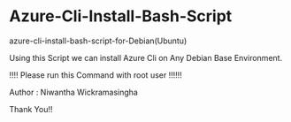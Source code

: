 # Azure-Cli-Install-Bash-Script
azure-cli-install-bash-script-for-Debian(Ubuntu)

Using this Script we can install Azure Cli on Any Debian Base Environment.

!!!! Please run this Command with root user !!!!!!


Author : Niwantha Wickramasingha


Thank You!!
